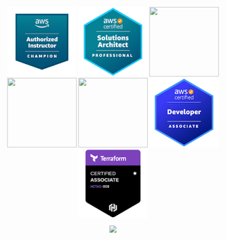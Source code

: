 <div style="text-align:center;">
<p style="text-align:center;">
<a href="https://www.credly.com/badges/e31a738b-b8be-456a-a915-e950cb16da08/public_url" target="_blank"><img src="Images/champion-authorized-instructor.png" style="width: 160px; height: 160px;"></a>
<a href="https://www.credly.com/badges/23917ba1-229b-413a-8fcc-9a0054baa774/public_url" target="_blank"><img src="Images/aws-certified-solutions-architect-professional.png" style="width: 160px; height: 160px;"></a>
<a href="https://www.credly.com/badges/52636e21-405f-43b5-ac72-c9bf613b0db7/public_url" target="_blank"><img src="Images/aws-certified-devops-engineer-professional.png" style="width: 160px; height: 160px;"></a>
<a href="https://www.credly.com/badges/75fcee3b-d3b5-48d8-a73f-c023ec09b7bd/public_url" target="_blank"><img src="Images/aws-certified-sysops-administrator-associate.png" style="width: 160px; height: 160px;"></a>
<a href="https://www.credly.com/badges/87fe066c-2671-4e94-b24e-8058cd74db38/public_url" target="_blank"><img src="Images/aws-certified-solutions-architect-associate.png" style="width: 160px; height: 160px;"></a>
<a href="https://www.credly.com/badges/d399d158-3392-4d6f-b9f7-000fd36507e1/public_url" target="_blank"><img src="Images/aws-certified-developer-associate.png" style="width: 160px; height: 160px;"></a>
<a href="https://www.credly.com/badges/ec4da49f-2302-415b-96af-2e712a11fa18/public_url" target="_blank"><img src="Images/hashicorp-certified-terraform-associate-003.png" style="width: 160px; height: 160px;"></a>
<p><img src="Images/devops.jpeg"></p>

</div>